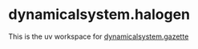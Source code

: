 # dynamicalsystem.halogen

This is the uv workspace for [dynamicalsystem.gazette](https://github.com/DynamicalSystem/gazette/blob/main/gazette/README.md)